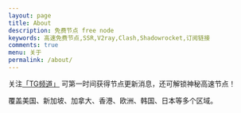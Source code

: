 ```yaml
---
layout: page
title: About
description: 免费节点 free node
keywords: 高速免费节点,SSR,V2ray,Clash,Shadowrocket,订阅链接
comments: true
menu: 关于
permalink: /about/
---
```

关注[「TG频道」](https://t.me/zhongwen_zn) 可第一时间获得节点更新消息，还可解锁神秘高速节点！

覆盖美国、新加坡、加拿大、香港、欧洲、韩国、日本等多个区域。


